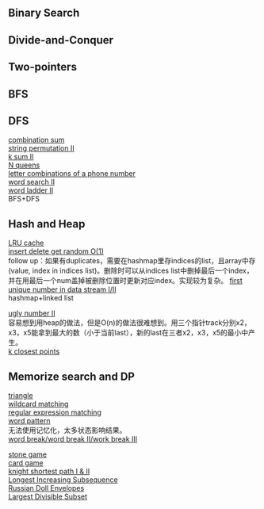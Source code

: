 
## Binary Search

## Divide-and-Conquer

## Two-pointers

## BFS

## DFS
[combination sum](https://www.lintcode.com/problem/combination-sum/)  
[string permutation II](https://www.lintcode.com/problem/string-permutation-ii/description)  
[k sum II](https://www.lintcode.com/problem/k-sum-ii/description)  
[N queens](https://www.lintcode.com/problem/n-queens/description)  
[letter combinations of a phone number](https://www.lintcode.com/problem/letter-combinations-of-a-phone-number/description)  
[word search II](https://www.lintcode.com/problem/word-search-ii/description)  
[word ladder II](https://www.lintcode.com/problem/word-ladder-ii/description)  
BFS+DFS

## Hash and Heap
[LRU cache](https://www.lintcode.com/problem/lru-cache/)  
[insert delete get random O(1)](https://www.lintcode.com/problem/insert-delete-getrandom-o1/description)  
follow up：如果有duplicates，需要在hashmap里存indices的list，且array中存(value, index in indices list)。删除时可以从indices list中删掉最后一个index，并在用最后一个num盖掉被删除位置时更新对应index。实现较为复杂。
[first unique number in data stream I/II](https://www.lintcode.com/problem/first-unique-number-in-data-stream/description)  
hashmap+linked list  

[ugly number II](https://www.lintcode.com/problem/ugly-number-ii/description)  
容易想到用heap的做法，但是O(n)的做法很难想到。用三个指针track分别x2，x3，x5能拿到最大的数（小于当前last），新的last在三者x2，x3，x5的最小中产生。   
[k closest points](https://www.lintcode.com/problem/k-closest-points/description)


## Memorize search and DP
[triangle](https://www.lintcode.com/problem/triangle/)  
[wildcard matching](https://www.lintcode.com/problem/wildcard-matching/)  
[regular expression matching](https://www.lintcode.com/problem/regular-expression-matching/)  
[word pattern](https://www.lintcode.com/problem/word-pattern-ii/description)  
无法使用记忆化，太多状态影响结果。  
[word break/word break II/work break III](https://www.lintcode.com/problem/word-break/)  

[stone game](https://www.lintcode.com/problem/stone-game/description)  
[card game](https://www.lintcode.com/problem/card-game/description)  
[knight shortest path I & II](https://www.lintcode.com/problem/knight-shortest-path/)  
[Longest Increasing Subsequence](https://www.lintcode.com/problem/longest-increasing-subsequence/)  
[Russian Doll Envelopes](https://www.lintcode.com/problem/russian-doll-envelopes/)  
[Largest Divisible Subset](https://www.lintcode.com/problem/largest-divisible-subset/)  

